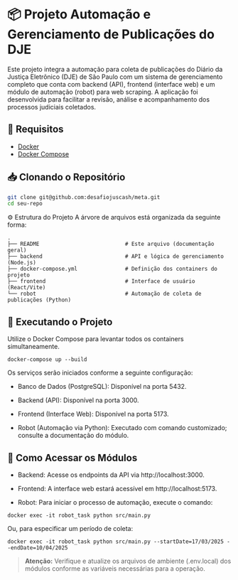 # 📦 Projeto Automação e Gerenciamento de Publicações do DJE

Este projeto integra a automação para coleta de publicações do Diário da Justiça Eletrônico (DJE) de São Paulo com um sistema de gerenciamento completo que conta com backend (API), frontend (interface web) e um módulo de automação (robot) para web scraping. A aplicação foi desenvolvida para facilitar a revisão, análise e acompanhamento dos processos judiciais coletados.

## 🚀 Requisitos

- [Docker](https://www.docker.com/)
- [Docker Compose](https://docs.docker.com/compose/)

## 📥 Clonando o Repositório

```bash
git clone git@github.com:desafiojuscash/meta.git
cd seu-repo
```

⚙️ Estrutura do Projeto
A árvore de arquivos está organizada da seguinte forma:

```
.
├── README                           # Este arquivo (documentação geral)
├── backend                          # API e lógica de gerenciamento (Node.js)
├── docker-compose.yml               # Definição dos containers do projeto
├── frontend                         # Interface de usuário (React/Vite)
└── robot                            # Automação de coleta de publicações (Python)
```

## 🚀 Executando o Projeto
Utilize o Docker Compose para levantar todos os containers simultaneamente.

```
docker-compose up --build
```
Os serviços serão iniciados conforme a seguinte configuração:

- Banco de Dados (PostgreSQL): Disponível na porta 5432.

- Backend (API): Disponível na porta 3000.

- Frontend (Interface Web): Disponível na porta 5173.

- Robot (Automação via Python): Executado com comando customizado; consulte a documentação do módulo.

## 🔧 Como Acessar os Módulos
- Backend: Acesse os endpoints da API via http://localhost:3000.

- Frontend: A interface web estará acessível em http://localhost:5173.

- Robot: Para iniciar o processo de automação, execute o comando:

```
docker exec -it robot_task python src/main.py
```
Ou, para especificar um período de coleta:

```
docker exec -it robot_task python src/main.py --startDate=17/03/2025 --endDate=10/04/2025
```
> **Atenção:**  Verifique e atualize os arquivos de ambiente (.env.local) dos módulos conforme as variáveis necessárias para a operação.
